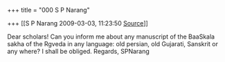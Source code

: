 +++
title = "000 S P Narang"

+++
[[S P Narang	2009-03-03, 11:23:50 [Source](https://groups.google.com/g/bvparishat/c/TOpbbIeZLls)]]



  
Dear scholars! Can you inform me about any manuscript of the BaaSkala sakha of the Rgveda in any language: old persian, old Gujarati, Sanskrit or any where? I shall be obliged. Regards, SPNarang

  

